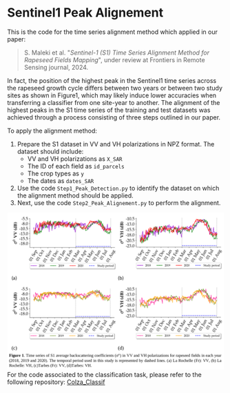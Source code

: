 # Sentinel1 Peak Alignement
This is the code for the time series alignment method which applied in our paper: 

> S. Maleki et al. "*Sentinel-1 (S1) Time Series Alignment Method for Rapeseed Fields Mapping*", under review at Frontiers in Remote Sensing journal, 2024. 

In fact, the position of the highest peak in the Sentinel1 time series across the rapeseed growth cycle differs between two years or between two study sites as shown in Figure1, which may likely induce lower accuracies when transferring a classifier from one site-year to another. The alignment of the highest peaks in the S1 time series of the training and test datasets was achieved through a process consisting of three steps outlined in our paper. 

To apply the alignment method:

1. Prepare the S1 dataset in VV and VH polarizations in NPZ format. The dataset should include:
    - VV and VH polarizations as `X_SAR`
    - The ID of each field as `id_parcels`
    - The crop types as `y`
    - The dates as `dates_SAR`
2. Use the code `Step1_Peak_Detection.py` to identify the dataset on which the alignment method should be applied.
3. Next, use the code `Step2_Peak_Alignement.py` to perform the alignment.

![S1 Rapeseed](rapeseed_VV-VH.png)
For the code associated to the classification task, please refer to the following repository: [Colza_Classif](https://github.com/cassiofragadantas/Colza_Classif)


